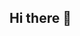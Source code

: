 ## Hi there 👋

<!--
**jamesmisso/jamesmisso** is a ✨ _special_ ✨ repository because its `README.md` (this file) appears on your GitHub profile.

Here are some ideas to get you started:

Im studyting computer science at deakin university in geelong australia
